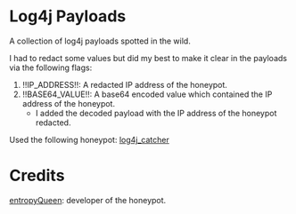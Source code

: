 
# Log4j Payloads

A collection of log4j payloads spotted in the wild.

I had to redact some values but did my best to make it clear in the payloads via the following flags:

1. !!IP_ADDRESS!!: A redacted IP address of the honeypot.
2. !!BASE64_VALUE!!: A base64 encoded value which contained the IP address of the honeypot.
    - I added the decoded payload with the IP address of the honeypot redacted.

Used the following honeypot: [log4j_catcher](https://github.com/entropyQueen/log4j_catcher)

# Credits

[entropyQueen](https://github.com/entropyQueen): developer of the honeypot.

